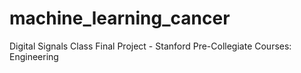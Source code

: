 # machine_learning_cancer
Digital Signals Class Final Project - Stanford Pre-Collegiate Courses: Engineering 
